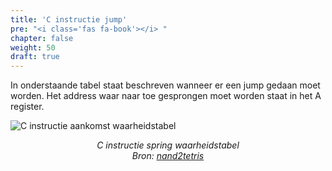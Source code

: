 ```yaml
---
title: 'C instructie jump'
pre: "<i class='fas fa-book'></i> "
chapter: false
weight: 50
draft: true
---
```


In onderstaande tabel staat beschreven wanneer er een jump gedaan moet worden. Het address waar naar toe gesprongen moet worden staat in het A register.

![C instructie aankomst waarheidstabel ](/images/C_instruction_jmp.png)
<div class="image_courtesy">
  C instructie spring waarheidstabel </br>
  Bron: 
   <a href="https://b1391bd6-da3d-477d-8c01-38cdf774495a.filesusr.com/ugd/44046b_b2cad2eea33847869b86c541683551a7.pdf" target="_blank">nand2tetris</a>
</div>

<style>
  div.image_courtesy {
    text-align: center;
    font-size: 100%;
    font-style: italic;
  }
</style>